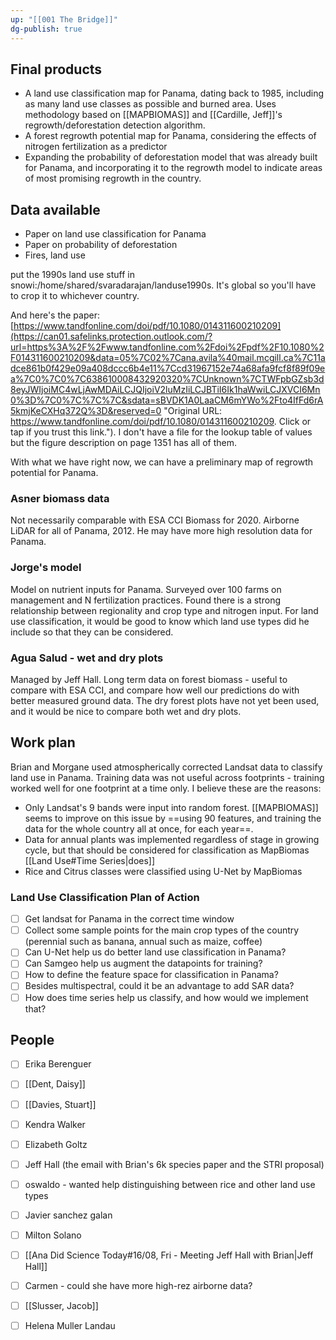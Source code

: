 ```yaml
---
up: "[[001 The Bridge]]"
dg-publish: true
---
```

## Final products
- A land use classification map for Panama, dating back to 1985, including as many land use classes as possible and burned area. Uses methodology based on [[MAPBIOMAS]] and [[Cardille, Jeff]]'s regrowth/deforestation detection algorithm.
- A forest regrowth potential map for Panama, considering the effects of nitrogen fertilization as a predictor
- Expanding the probability of deforestation model that was already built for Panama, and incorporating it to the regrowth model to indicate areas of most promising regrowth in the country.

## Data available
- Paper on land use classification for Panama
- Paper on probability of deforestation
- Fires, land use

put the 1990s land use stuff in snowi:/home/shared/svaradarajan/landuse1990s. It's global so you'll have to crop it to whichever country.

  

And here's the paper: [https://www.tandfonline.com/doi/pdf/10.1080/014311600210209](https://can01.safelinks.protection.outlook.com/?url=https%3A%2F%2Fwww.tandfonline.com%2Fdoi%2Fpdf%2F10.1080%2F014311600210209&data=05%7C02%7Cana.avila%40mail.mcgill.ca%7C11adce861b0f429e09a408dccc6b4e11%7Ccd31967152e74a68afa9fcf8f89f09ea%7C0%7C0%7C638610008432920320%7CUnknown%7CTWFpbGZsb3d8eyJWIjoiMC4wLjAwMDAiLCJQIjoiV2luMzIiLCJBTiI6Ik1haWwiLCJXVCI6Mn0%3D%7C0%7C%7C%7C&sdata=sBVDK1A0LaaCM6mYWo%2Fto4IfFd6rA5kmjKeCXHq372Q%3D&reserved=0 "Original URL: https://www.tandfonline.com/doi/pdf/10.1080/014311600210209. Click or tap if you trust this link."). I don't have a file for the lookup table of values but the figure description on page 1351 has all of them.


With what we have right now, we can have a preliminary map of regrowth potential for Panama.
### Asner biomass data
Not necessarily comparable with ESA CCI Biomass for 2020. Airborne LiDAR for all of Panama, 2012. He may have more high resolution data for Panama.
### Jorge's model
Model on nutrient inputs for Panama. Surveyed over 100 farms on management and N fertilization practices. Found there is a strong relationship between regionality and crop type and nitrogen input. For land use classification, it would be good to know which land use types did he include so that they can be considered.
### Agua Salud - wet and dry plots
Managed by Jeff Hall. Long term data on forest biomass - useful to compare with ESA CCI, and compare how well our predictions do with better measured ground data.
The dry forest plots have not yet been used, and it would be nice to compare both wet and dry plots.

## Work plan

Brian and Morgane used atmospherically corrected Landsat data to classify land use in Panama. Training data was not useful across footprints - training worked well for one footprint at a time only. I believe these are the reasons:
- Only Landsat's 9 bands were input into random forest. [[MAPBIOMAS]] seems to improve on this issue by ==using 90 features, and training the data for the whole country all at once, for each year==.
- Data for annual plants was implemented regardless of stage in growing cycle, but that should be considered for classification as MapBiomas [[Land Use#Time Series|does]]
- Rice and Citrus classes were classified using U-Net by MapBiomas


### Land Use Classification Plan of Action
- [ ] Get landsat for Panama in the correct time window
- [ ] Collect some sample points for the main crop types of the country (perennial such as banana, annual such as maize, coffee)
- [ ] Can U-Net help us do better land use classification in Panama?
- [ ] Can Samgeo help us augment the datapoints for training?
- [ ] How to define the feature space for classification in Panama?
- [ ] Besides multispectral, could it be an advantage to add SAR data?
- [ ] How does time series help us classify, and how would we implement that?

## People
- [ ] Erika Berenguer
- [ ] [[Dent, Daisy]]
- [ ] [[Davies, Stuart]]
- [ ] Kendra Walker
- [ ] Elizabeth Goltz
- [ ] Jeff Hall (the email with Brian's 6k species paper and the STRI proposal)
- [ ] oswaldo - wanted help distinguishing between rice and other land use types
- [ ] Javier sanchez galan
- [ ] Milton Solano
- [ ] [[Ana Did Science Today#16/08, Fri - Meeting Jeff Hall with Brian|Jeff Hall]]
- [ ] Carmen - could she have more high-rez airborne data?
- [ ] [[Slusser, Jacob]]
- [ ] Helena Muller Landau

